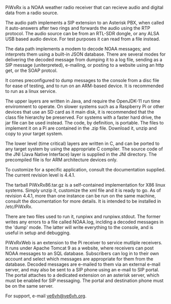 PiWxRx is a NOAA weather radio receiver that can recieve audio and digital data from a radio source.

The audio path implements a SIP extension to an Asterisk PBX, when called it auto-answers after two rings
and forwards the audio using the RTP protocol. The audio source can be from an RTL-SDR dongle, or any ALSA
USB based audio device. For test purposes it can read from a file instead.

The data path implements a modem to decode NOAA messages; and interprets them using a built-in JSON database. There
are several modes for delivering the decoded message from dumping it to a log file, sending as a SIP message
(uniterpreted), e-mailing, or posting to a website  using an http get, or the SOAP protcol.

It comes preconfigured to dump messages to the console from a disc file for ease of testing, and to run on an ARM-based
device. It is recommended to run as a linux service.

The upper layers are written in Java, and require the OpenJDK-11 run time enviromnent to operate. On slower systems such
as a Raspberry Pi or other devices that use an SD card as it main disk, it is recommended that the class file hierarchy
be preserved. For systems with a faster hard drive, the jar file can be used instead. The code, by definition, is portable.
The files to implement it on a Pi are contained in the .zip file. Download it, unzip and copy to your target system.

The lower level (time critical) layers are written in C, and can be ported to any target system by using the appropriate
C compiler. The source code of the JNI (Java Native Interface) layer is supplied in the JNI directory. The precompiled file
is for ARM architecture devices only.

To customize for a specific application, consult the documentation supplied. The current revision level is 4.4.1.

The tarball PiWxRx86.tar.gz is a self-contained implementation for X86 linux systems. Simply unzip it, customize the xml
file and it is ready to go. As of revision 4.4.1, more than one instance can be run on the same machine, consult the
documentation for more details. It is intended to be installed in /etc/PiWxRx.

There are two files used to run it, runpiwx and runpiwx.stdout. The former writes any errors to a file called NOAA.log, 
inclding a decoded messages in the 'dump' mode. The latter will write everything to the console, and is useful in setup
and debugging.

PiWxRxWeb is an extension to the Pi receiver to service mutliple receivers. It runs under Apache Tomcat 9 as a website,
where receivers can post NOAA messages to an SQL database. Subscribers can log in to their own account and select which
messages are appropriate for them from the database. Decoded messages are e-mailed to them via an external e-mail server,
and may also be sent to a SIP phone using an e-mail to SIP portal. The portal attaches to a dedicated extension on an
asterisk server, which must be enabled for SIP messaging. The portal and destination phone must be on the same server.

For support, e-mail ve6vh@ve6vh.org.
